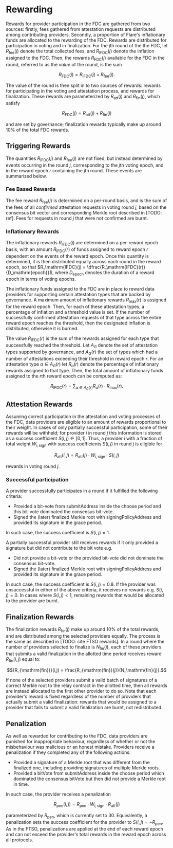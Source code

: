 # Rewarding

Rewards for provider participation in the FDC are gathered from two sources: firstly, fees gathered from attestation requests are distributed among contributing providers.
Secondly, a proportion of Flare's inflationary funds are allocated to the rewarding of the FDC.
Rewards are distributed for participation in voting and in finalization.
For the $j\text{th}$ round of the the FDC, let $R_\mathrm{fee}(j)$ denote the total collected fees, and $R_\mathrm{IFDC}(j)$ denote the inflation assigned to the FDC.
Then, the rewards $R_\mathrm{FDC}(j)$ available for the FDC in the round, referred to as the _value_ of the round, is the sum

$$R_\mathrm{FDC}(j) = R_\mathrm{IFDC}(j) + R_{\mathrm{fee}}(j).$$

The value of the round is then split in to two sources of rewards: rewards for participating in the voting and attestation process, and rewards for finalization.
These rewards are parameterized by $R_\mathrm{att}(j)$ and $R_\mathrm{fin}(j)$, which satisfy

$$R_\mathrm{FDC}(j) = R_\mathrm{att}(j) + R_{\mathrm{fin}}(j)$$

and are set by governance; finalization rewards typically make up around 10% of the total FDC rewards.

## Triggering Rewards

The quantities $R_{\mathrm{IFDC}}(j)$ and $R_\mathrm{fee}(j)$ are not fixed, but instead determined by events occurring in the round $j$, corresponding to the $j\text{th}$ voting epoch, and in the reward epoch $r$ containing the $j\text{th}$ round.
These events are summarized below.

### Fee Based Rewards

The fee reward $R_{\mathrm{fee}}(j)$ is determined on a per-round basis, and is the sum of the fees of all _confirmed_ attestation requests in voting round $j$, based on the consensus bit vector and corresponding Merkle root described in [TODO: ref].
Fees for requests in round $j$ that were not confirmed are burnt.

### Inflationary Rewards

The inflationary rewards $R_\mathrm{IFDC}(j)$ are determined on a per-reward epoch basis, with an amount $R_\mathrm{IFDC}(r)$ of funds assigned to reward epoch $r$ dependent on the events of the reward epoch.
Once this quantity is determined, it is then distributed equally across each round in the reward epoch, so that $R_\mathrm{IFDC}(j) = \dfrac{R_\mathrm{IFDC}(r)}{D_\mathrm{epoch}}$, where $D_\mathrm{epoch}$ denotes the duration of a reward epoch in terms of voting epochs.

The inflationary funds assigned to the FDC are in place to reward data providers for supporting certain attestation types that are backed by governance.
A maximum amount of inflationary rewards $R_{\text{max}}(r)$ is assigned for the reward epoch.
Then, for each of these attestation types, a percentage of inflation and a threshold value is set.
If the number of successfully confirmed attestation requests of that type across the entire reward epoch reaches the threshold, then the designated inflation is distributed, otherwise it is burned.

The value $R_\mathrm{IFDC}(r)$ is the sum of the rewards assigned for each type that successfully reached the threshold. Let $A_G$ denote the set of attestation types supported by governance, and $A_G(r)$ the set of types which had a number of attestations exceeding their threshold in reward epoch $r$.
For an attestation type $a \in A_G(r)$ let $R_a(r)$ denote the percentage of inflationary rewards assigned to that type. Then, the total amount of inflationary funds assigned to the $r\text{th}$ reward epoch can be computed as:

$$R_\mathrm{IFDC}(r) = \sum_{a \in A_G(r)} R_a(r) \cdot R_{\text{max}}(r).$$

## Attestation Rewards

Assuming correct participation in the attestation and voting processes of the FDC, data providers are eligible to an amount of rewards proportional to their weight.
In cases of only partially successful participation, some of their rewards will be withheld; for provider $i$ in round $j$ this information is stored as a success coefficient $S(i,j) \in [0,1]$.
Thus, a provider $i$ with a fraction of total weight $W_{i, \mathrm{sign}}$ with success coefficients $S(i,j)$ in round $j$ is eligible for

$$
R_\mathrm{att}(i,j) = R_\mathrm{att}(j) \cdot W_{i, \mathrm{sign}} \cdot S(i,j)
$$

rewards in voting round $j$.

### Successful participation

A provider successfully participates in a round if it fulfilled the following criteria:

- Provided a bit-vote from submitAddress inside the choose period and this bit-vote dominated the consensus bit-vote.
- Signed the (later) finalized Merkle root with signingPolicyAddress and provided its signature in the grace period.

In such case, the success coefficient is $S(i,j) = 1$.

A partially successful provider still receives rewards if it only provided a signature but did not contribute to the bit vote e.g.

- Did not provide a bit-vote or the provided bit-vote did not dominate the consensus bit-vote.
- Signed the (later) finalized Merkle root with signingPolicyAddress and provided its signature in the grace period.

In such case, the success coefficient is $S(i,j) = 0.8$.
If the provider was unsuccessful in either of the above criteria, it receives no rewards e.g. $S(i,j) = 0$.
In cases where $S(i,j) < 1$, remaining rewards that would be allocated to the provider are burnt.

## Finalization Rewards

The finalization rewards $R_\mathrm{fin}(j)$ make up around 10% of the total rewards, and are distributed among the selected providers equally.
The process is the same as described in [TODO: cite FTSO rewards].
In a round where the number of providers selected to finalize is $N_\mathrm{fin}(j)$, each of these providers that submits a valid finalization in the allotted time period receives reward ${R_{\mathrm{fin}}}(i,j)$ equal to:

$${R_{\mathrm{fin}}}(i,j) = \frac{R_{\mathrm{fin}}(j)}{N_\mathrm{fin}(j)}.$$

If none of the selected providers submit a valid batch of signatures of a correct Merkle root to the relay contract in the allotted time, then all rewards are instead allocated to the first other provider to do so.
Note that each provider's reward is fixed regardless of the number of providers that actually submit a valid finalization: rewards that would be assigned to a provider that fails to submit a valid finalization are burnt, not redistributed.

## Penalization

As well as rewarded for contributing to the FDC, data providers are punished for inappropriate behaviour, regardless of whether or not the misbehaviour was malicious or an honest mistake.
Providers receive a penalization if they completed any of the following actions:

- Provided a signature of a Merkle root that was different from the finalized one, including providing signatures of multiple Merkle roots.
- Provided a bitVote from submitAddress inside the choose period which dominated the consensus bitVote but then did not provide a Merkle root in time.

In such case, the provider receives a penalization

$${R_{\mathrm{pen}}}(i,j) = R_\mathrm{pen} \cdot W_{i,\text{sign}} \cdot R_{\mathrm{att}}(j)$$

parameterized by $R_\mathrm{pen}$, which is currently set to $30$.
Equivalently, a penalization sets the success coefficient for the provider to $S(i,j) = -R_{\mathrm{pen}}$.
As in the FTSO, penalizations are applied at the end of each reward epoch and can not exceed the provider's total rewards in the reward epoch across all protocols.
